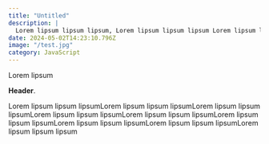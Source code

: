 ```yaml
---
title: "Untitled"
description: |
  Lorem lipsum lipsum lipsum, Lorem lipsum lipsum lipsum Lorem lipsum lipsum lipsum Lorem lipsum lipsum lipsum
date: 2024-05-02T14:23:10.796Z
image: "/test.jpg"
category: JavaScript
---
```

Lorem lipsum

**Header**.

Lorem lipsum lipsum lipsumLorem lipsum lipsum lipsumLorem lipsum lipsum lipsumLorem lipsum lipsum lipsumLorem lipsum lipsum lipsumLorem lipsum lipsum lipsumLorem lipsum lipsum lipsumLorem lipsum lipsum lipsumLorem lipsum lipsum lipsum

<!--more-->
